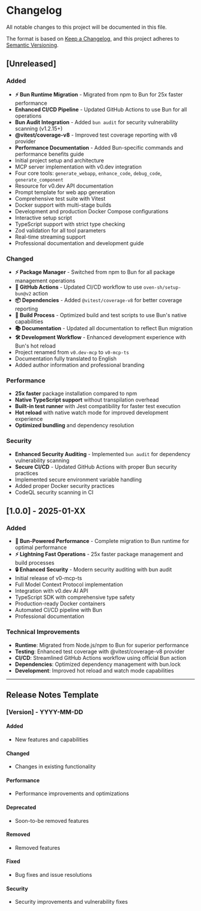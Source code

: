 # Changelog

All notable changes to this project will be documented in this file.

The format is based on [Keep a Changelog](https://keepachangelog.com/en/1.0.0/),
and this project adheres to [Semantic Versioning](https://semver.org/spec/v2.0.0.html).

## [Unreleased]

### Added

- **⚡ Bun Runtime Migration** - Migrated from npm to Bun for 25x faster performance
- **Enhanced CI/CD Pipeline** - Updated GitHub Actions to use Bun for all operations
- **Bun Audit Integration** - Added `bun audit` for security vulnerability scanning (v1.2.15+)
- **@vitest/coverage-v8** - Improved test coverage reporting with v8 provider
- **Performance Documentation** - Added Bun-specific commands and performance benefits guide
- Initial project setup and architecture
- MCP server implementation with v0.dev integration
- Four core tools: `generate_webapp`, `enhance_code`, `debug_code`, `generate_component`
- Resource for v0.dev API documentation
- Prompt template for web app generation
- Comprehensive test suite with Vitest
- Docker support with multi-stage builds
- Development and production Docker Compose configurations
- Interactive setup script
- TypeScript support with strict type checking
- Zod validation for all tool parameters
- Real-time streaming support
- Professional documentation and development guide

### Changed

- **⚡ Package Manager** - Switched from npm to Bun for all package management operations
- **🚀 GitHub Actions** - Updated CI/CD workflow to use `oven-sh/setup-bun@v2` action
- **📦 Dependencies** - Added `@vitest/coverage-v8` for better coverage reporting
- **🔧 Build Process** - Optimized build and test scripts to use Bun's native capabilities
- **📚 Documentation** - Updated all documentation to reflect Bun migration
- **🛠️ Development Workflow** - Enhanced development experience with Bun's hot reload
- Project renamed from `v0.dev-mcp` to `v0-mcp-ts`
- Documentation fully translated to English
- Added author information and professional branding

### Performance

- **25x faster** package installation compared to npm
- **Native TypeScript support** without transpilation overhead
- **Built-in test runner** with Jest compatibility for faster test execution
- **Hot reload** with native watch mode for improved development experience
- **Optimized bundling** and dependency resolution

### Security

- **Enhanced Security Auditing** - Implemented `bun audit` for dependency vulnerability scanning
- **Secure CI/CD** - Updated GitHub Actions with proper Bun security practices
- Implemented secure environment variable handling
- Added proper Docker security practices
- CodeQL security scanning in CI

## [1.0.0] - 2025-01-XX

### Added

- **🚀 Bun-Powered Performance** - Complete migration to Bun runtime for optimal performance
- **⚡ Lightning Fast Operations** - 25x faster package management and build processes
- **🔒 Enhanced Security** - Modern security auditing with bun audit
- Initial release of v0-mcp-ts
- Full Model Context Protocol implementation
- Integration with v0.dev AI API
- TypeScript SDK with comprehensive type safety
- Production-ready Docker containers
- Automated CI/CD pipeline with Bun
- Professional documentation

### Technical Improvements

- **Runtime**: Migrated from Node.js/npm to Bun for superior performance
- **Testing**: Enhanced test coverage with @vitest/coverage-v8 provider
- **CI/CD**: Streamlined GitHub Actions workflow using official Bun action
- **Dependencies**: Optimized dependency management with bun.lock
- **Development**: Improved hot reload and watch mode capabilities

---

## Release Notes Template

### [Version] - YYYY-MM-DD

#### Added

- New features and capabilities

#### Changed

- Changes in existing functionality

#### Performance

- Performance improvements and optimizations

#### Deprecated

- Soon-to-be removed features

#### Removed

- Removed features

#### Fixed

- Bug fixes and issue resolutions

#### Security

- Security improvements and vulnerability fixes

